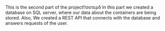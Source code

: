 This is the second part of the project!!σοτερδ
In this part we created a database on SQL server, where our data about the containers are being stored.
Also, We created a REST API that connects with the database and answers requests of the user.

